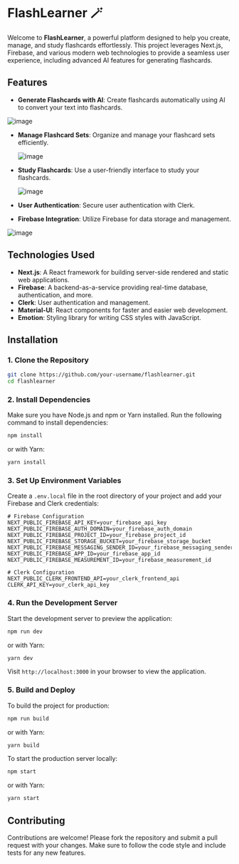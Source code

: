 # FlashLearner 🪄

Welcome to **FlashLearner**, a powerful platform designed to help you create, manage, and study flashcards effortlessly. This project leverages Next.js, Firebase, and various modern web technologies to provide a seamless user experience, including advanced AI features for generating flashcards.

## Features

- **Generate Flashcards with AI**: Create flashcards automatically using AI to convert your text into flashcards.

![image](https://github.com/user-attachments/assets/4bc4041d-ae15-46f3-9b29-57c6c8508c59)

- **Manage Flashcard Sets**: Organize and manage your flashcard sets efficiently.

  ![image](https://github.com/user-attachments/assets/8b35c567-72ee-4e9a-9868-c34ef83f7933)

- **Study Flashcards**: Use a user-friendly interface to study your flashcards.

  ![image](https://github.com/user-attachments/assets/4e392a15-8e5d-4687-80e1-ed8b4a99efa8)

- **User Authentication**: Secure user authentication with Clerk.
- **Firebase Integration**: Utilize Firebase for data storage and management.

![image](https://github.com/user-attachments/assets/746d9c1f-b952-436f-9d8c-ae7068bef122)


## Technologies Used

- **Next.js**: A React framework for building server-side rendered and static web applications.
- **Firebase**: A backend-as-a-service providing real-time database, authentication, and more.
- **Clerk**: User authentication and management.
- **Material-UI**: React components for faster and easier web development.
- **Emotion**: Styling library for writing CSS styles with JavaScript.

## Installation

### 1. Clone the Repository

```bash
git clone https://github.com/your-username/flashlearner.git
cd flashlearner
```

### 2. Install Dependencies

Make sure you have Node.js and npm or Yarn installed. Run the following command to install dependencies:

```bash
npm install
```

or with Yarn:

```bash
yarn install
```

### 3. Set Up Environment Variables

Create a `.env.local` file in the root directory of your project and add your Firebase and Clerk credentials:

```env
# Firebase Configuration
NEXT_PUBLIC_FIREBASE_API_KEY=your_firebase_api_key
NEXT_PUBLIC_FIREBASE_AUTH_DOMAIN=your_firebase_auth_domain
NEXT_PUBLIC_FIREBASE_PROJECT_ID=your_firebase_project_id
NEXT_PUBLIC_FIREBASE_STORAGE_BUCKET=your_firebase_storage_bucket
NEXT_PUBLIC_FIREBASE_MESSAGING_SENDER_ID=your_firebase_messaging_sender_id
NEXT_PUBLIC_FIREBASE_APP_ID=your_firebase_app_id
NEXT_PUBLIC_FIREBASE_MEASUREMENT_ID=your_firebase_measurement_id

# Clerk Configuration
NEXT_PUBLIC_CLERK_FRONTEND_API=your_clerk_frontend_api
CLERK_API_KEY=your_clerk_api_key
```

### 4. Run the Development Server

Start the development server to preview the application:

```bash
npm run dev
```

or with Yarn:

```bash
yarn dev
```

Visit `http://localhost:3000` in your browser to view the application.

### 5. Build and Deploy

To build the project for production:

```bash
npm run build
```

or with Yarn:

```bash
yarn build
```

To start the production server locally:

```bash
npm start
```

or with Yarn:

```bash
yarn start
```

## Contributing

Contributions are welcome! Please fork the repository and submit a pull request with your changes. Make sure to follow the code style and include tests for any new features.

